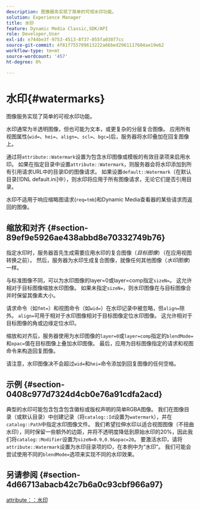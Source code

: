```yaml
---
description: 图像服务实现了简单的可视水印功能。
solution: Experience Manager
title: 水印
feature: Dynamic Media Classic,SDK/API
role: Developer,User
exl-id: e744be3f-9753-4513-8f37-055fa03077cc
source-git-commit: 4f81f755789613222a66bed2961117604ae19e62
workflow-type: tm+mt
source-wordcount: '457'
ht-degree: 0%

---
```


# 水印{#watermarks}

图像服务实现了简单的可视水印功能。

水印通常为半透明图像，但也可能为文本，或更复杂的分层复合图像。 应用所有视图属性(`wid=`、`hei=`、`align=`、`scl=`、`bgc=`)后，服务器将水印叠加在回复图像上。

通过将`attribute::Watermark`设置为包含水印图像或模板的有效目录项来启用水印。 如果在指定目录中设置`attribute::Watermark`，则服务器会将水印添加到所有引用请求URL中的目录ID的图像请求。 如果设置`default::Watermark`（在默认目录[!DNL default.ini]中），则水印将应用于所有图像请求，无论它们是否引用目录。

水印不适用于响应缩略图请求(`req=tmb`)和Dynamic Media查看器的某些请求而返回的图像。

## 缩放和对齐 {#section-89ef9e5926ae438abbd8e70332749b76}

指定水印时，服务器首先生成需要应用水印的复合图像（*目标图像*）（在应用视图转换之前）。 然后，服务器为水印生成复合图像，就像任何其他图像（*水印图像*）一样。

与标准图像不同，可以为水印图像的layer=0或layer=comp指定`sizeN=`。 这允许相对于目标图像缩放水印图像。 如果未指定`sizeN=`，则水印图像在与目标图像合并时保留其像素大小。

请求命令（如`fmt=`）和视图命令（如`wid=`）在水印记录中被忽略，但`align=`除外。 `align=`可用于相对于水印图像相对于目标图像定位水印图像。 这允许相对于目标图像的角或边缘定位水印。

缩放和对齐后，服务器使用为水印图像的`layer=0`或`layer=comp`指定的`blendMode=`和`opac=`值在目标图像上叠加水印图像。 最后，应用为目标图像指定的请求和视图命令来构造回复图像。

请注意，水印图像决不会超过`wid=`和`hei=`命令添加到回复图像的任何空格。

## 示例 {#section-0408c977d7324d4cb0e76a91cdfa2acd}

典型的水印可能包含包含包含徽标或版权声明的简单RGBA图像。 我们在图像目录（或默认目录）中创建记录（将`catalog::Id`设置为`watermark`），并在`catalog::Path`中指定水印图像文件。 我们希望拉伸水印以适合视图图像（不扭曲水印），同时保留一些额外的边距，并将不透明度降低到原始水印的20%，因此我们将`catalog::Modifier`设置为`sizeN=0.9,0.9&opac=20`。 要激活水印，请将`attribute::Watermark`设置为水印目录项的ID，在本例中为“水印”。 我们可能会尝试使用不同的`blendMode=`选项来实现不同的水印效果。

## 另请参阅 {#section-4d66713abacb42c7b6a0c93cbf966a97}

[attribute：：水印](../../../../../is-api/image-catalog/image-serving-api-ref/c-image-catalog-reference/c-attributes-reference/r-watermark.md#reference-942b50acb2dd43a5ae498dc41ea9ac9b)
